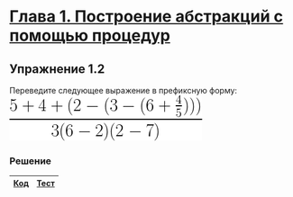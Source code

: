 # [Глава 1. Построение абстракций с помощью процедур](index.md)

## Упражнение 1.2
Переведите следующее выражение в префиксную форму:
![Alt text](../../images/chapter01/exercise_1_02.gif)

### Решение

[Код](../../src/chapter01/exercise_1_02.rkt) | [Тест](../../test/chapter01/test_exercise_1_02.rkt)
--- | ---
